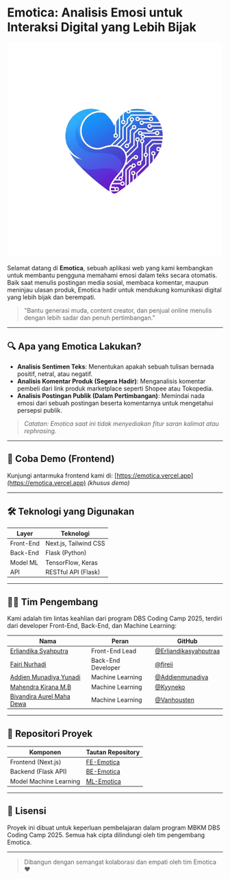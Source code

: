 # Emotica: Analisis Emosi untuk Interaksi Digital yang Lebih Bijak

![Emotica Logo](https://github.com/Emotica-DBS/FE-Emotica/blob/main/public/assets/logo.png)

Selamat datang di **Emotica**, sebuah aplikasi web yang kami kembangkan untuk membantu pengguna memahami emosi dalam teks secara otomatis. Baik saat menulis postingan media sosial, membaca komentar, maupun meninjau ulasan produk, Emotica hadir untuk mendukung komunikasi digital yang lebih bijak dan berempati.

> "Bantu generasi muda, content creator, dan penjual online menulis dengan lebih sadar dan penuh pertimbangan."

---

## 🔍 Apa yang Emotica Lakukan?

- **Analisis Sentimen Teks**: Menentukan apakah sebuah tulisan bernada positif, netral, atau negatif.
- **Analisis Komentar Produk (Segera Hadir)**: Menganalisis komentar pembeli dari link produk marketplace seperti Shopee atau Tokopedia.
- **Analisis Postingan Publik (Dalam Pertimbangan)**: Memindai nada emosi dari sebuah postingan beserta komentarnya untuk mengetahui persepsi publik.

> *Catatan: Emotica saat ini tidak menyediakan fitur saran kalimat atau rephrasing.*

---

## 🚀 Coba Demo (Frontend)

Kunjungi antarmuka frontend kami di: [https://emotica.vercel.app](https://emotica.vercel.app) *(khusus demo)*

---

## 🛠️ Teknologi yang Digunakan

| Layer         | Teknologi              |
| ------------- | ---------------------- |
| Front-End     | Next.js, Tailwind CSS  |
| Back-End      | Flask (Python)         |
| Model ML      | TensorFlow, Keras      |
| API           | RESTful API (Flask)    |

---

## 👨‍💻 Tim Pengembang

Kami adalah tim lintas keahlian dari program DBS Coding Camp 2025, terdiri dari developer Front-End, Back-End, dan Machine Learning:

| Nama                                    | Peran               | GitHub                                            |
| --------------------------------------- | ------------------- | ------------------------------------------------- |
| [Erliandika Syahputra](https://github.com/Erliandikasyahputraa) | Front-End Lead     | [@Erliandikasyahputraa](https://github.com/Erliandikasyahputraa) |
| [Fajri Nurhadi](https://github.com/fjreii)                    | Back-End Developer | [@fjreii](https://github.com/fjreii)               |
| [Addien Munadiya Yunadi](https://github.com/Addienmunadiya)   | Machine Learning   | [@Addienmunadiya](https://github.com/Addienmunadiya) |
| [Mahendra Kirana M.B](https://github.com/Kyyneko)             | Machine Learning   | [@Kyyneko](https://github.com/Kyyneko)             |
| [Bivandira Aurel Maha Dewa](https://github.com/Vanhousten)    | Machine Learning   | [@Vanhousten](https://github.com/Vanhousten)       |

---

## 📂 Repositori Proyek

| Komponen            | Tautan Repository                                                  |
| ------------------- | ------------------------------------------------------------------ |
| Frontend (Next.js)  | [FE-Emotica](https://github.com/Emotica-DBS/FE-Emotica)           |
| Backend (Flask API) | [BE-Emotica](https://github.com/Emotica-DBS/BE-Emotica)           |
| Model Machine Learning | [ML-Emotica](https://github.com/Emotica-DBS/ML-EMOTICA)        |

---

## 📜 Lisensi

Proyek ini dibuat untuk keperluan pembelajaran dalam program MBKM DBS Coding Camp 2025. Semua hak cipta dilindungi oleh tim pengembang Emotica.

---

> Dibangun dengan semangat kolaborasi dan empati oleh tim Emotica ❤️
